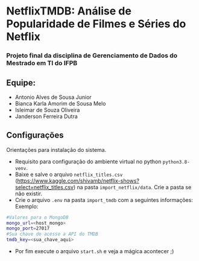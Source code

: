 # NetflixTMDB: Análise de Popularidade de Filmes e Séries do Netflix

### Projeto final da disciplina de Gerenciamento de Dados do Mestrado em TI do IFPB

## Equipe:
 - Antonio Alves de Sousa Junior
 - Bianca Karla Amorim de Sousa Melo
 - Isleimar de Souza Oliveira
 - Janderson Ferreira Dutra

## Configurações
Orientações para instalação do sistema.
* Requisito para configuração do ambiente virtual no python `python3.8-venv`.
* Baixe e salve o arquivo `netflix_titles.csv` (https://www.kaggle.com/shivamb/netflix-shows?select=netflix_titles.csv) na pasta `import_netflix/data`. Crie a  pasta se não existir.
* Crie o arquivo `.env` na pasta `import_tmdb` com a seguintes informações:
Exemplo:
```bash
#Valores para o MongoDB
mongo_url=<host_mongo>
mongo_port=27017
#Sua chave de acesso a API do TMDB
tmdb_key=<sua_chave_aqui>
```
* Por fim execute o arquivo `start.sh` e veja a mágica acontecer ;) 
